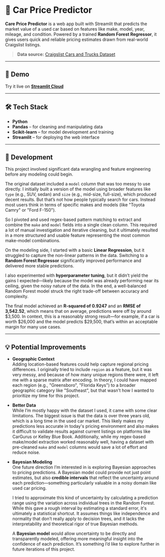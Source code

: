 # 🚗 Car Price Predictor

**Care Price Predictor** is a web app built with Streamlit that predicts the market value of a used car based on features like make, model, year, mileage, and condition. Powered by a trained **Random Forest Regressor**, it gives users quick and reliable pricing estimates drawn from real-world Craigslist listings.

> **Data source:** [Craigslist Cars and Trucks Dataset](https://www.kaggle.com/datasets/austinreese/craigslist-carstrucks-data)

---

## 🚀 Demo

Try it live on **[Streamlit Cloud](https://car-price-predictor-jt.streamlit.app/)**  

---

## 🛠️ Tech Stack

- **Python**
- **Pandas** – for cleaning and manipulating data
- **Scikit-learn** – for model development and training
- **Streamlit** – for deploying the web interface

---

## 🧪 Development

This project involved significant data wrangling and feature engineering before any modeling could begin.

The original dataset included a `model` column that was too messy to use directly. I initially built a version of the model using broader features like `type` (e.g., SUV, sedan) and `size` (e.g., mid-size, full-size), which produced decent results. But that’s not how people typically search for cars. Instead most users think in terms of specific makes and models (like "Toyota Camry" or "Ford F-150").

So I pivoted and used regex-based pattern matching to extract and combine the `make` and `model` fields into a single clean column. This required a lot of manual investigation and iterative cleaning, but it ultimately resulted in a more structured and usable feature representing the most common make-model combinations.

On the modeling side, I started with a basic **Linear Regression**, but it struggled to capture the non-linear patterns in the data. Switching to a **Random Forest Regressor** significantly improved performance and delivered more stable predictions.

I also experimented with **hyperparameter tuning**, but it didn’t yield the gains I expected—likely because the model was already performing near its ceiling, given the noisy nature of the data. In the end, a well-balanced Random Forest model struck the right trade-off between accuracy and complexity.

The final model achieved an **R-squared of 0.9247** and an **RMSE of 3,542.52**, which means that on average, predictions were off by around $3,500. In context, this is a reasonably strong result—for example, if a car is worth $26,000 and the model predicts $29,500, that’s within an acceptable margin for many use cases.


---

## 💡 Potential Improvements

- **Geographic Context**  
  Adding location-based features could help capture regional pricing differences. I originally tried to include `region` as a feature, but it was very messy, and because of how many unique regions there were, it left me with a sparse matrix after encoding. In theory, I could have mapped each region (e.g., "Greensboro", "Florida Keys") to a broader geographic category like "Southeast", but that wasn’t how I wanted to prioritize my time for this project.

- **Better Data**  
  While I’m mostly happy with the dataset I used, it came with some clear limitations. The biggest issue is that the data is over three years old, which is a long time in the used car market. This likely makes my predictions less accurate in today's pricing environment and also makes it difficult to validate results against current listings on platforms like CarGurus or Kelley Blue Book. Additionally, while my regex-based make/model extraction worked reasonably well, having a dataset with pre-cleaned `make` and `model` columns would save a lot of effort and reduce noise.

- **Bayesian Modeling**  
  One future direction I’m interested in is exploring Bayesian approaches to pricing predictions. A Bayesian model could provide not just point estimates, but also **credible intervals** that reflect the uncertainty around each prediction—something particularly valuable in a noisy domain like used car pricing.

  I tried to approximate this kind of uncertainty by calculating a prediction range using the variation across individual trees in the Random Forest. While this gave a rough interval by estimating a standard error, it's ultimately a statistical shortcut. It assumes things like independence and normality that don’t really apply to decision trees, and it lacks the interpretability and theoretical rigor of true Bayesian methods.

  A **Bayesian model** would allow uncertainty to be directly and transparently modeled, offering more meaningful insight into the confidence of each prediction. It’s something I’d like to explore further in future iterations of this project.



